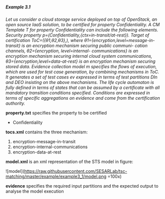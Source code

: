 ##### Example 3.1



_Let us consider a cloud storage service deployed on top of OpenStack, an open source IaaS solution, to be certified for property Confidentiality. A CM Template T for property Confidentiality can include the following elements. Security property p=(Confidentiality,{ctx=in-transit/at-rest}). Target of certification ToC=({θ1,θ2,θ3},<service>), where θ1={encryption,level=message-in-transit} is an encryption mechanism securing public communi- cation channels, θ2={encryption, level=internal- communications} is an encryption mechanism securing internal cloud system communications, θ3={encryption,level=data-at-rest} is an encryption mechanism securing stored data. Evidence collection model m specifies the flows of execution, which are used for test case generation, by combining mechanisms in ToC. It generates a set of test cases ev expressed in terms of test partitions DIn and DEO insisting on the above mechanisms. The life cycle automaton is fully defined in terms of states that can be assumed by a certificate with all mandatory transition conditions specified. Conditions are expressed in terms of specific aggregations on evidence and come from the certification authority._

**property.txt** specifies the property to be certified

* Confidentiality

**tocs.xml** contains the three mechanism:

1. encryption-message-in-transit
2. encryption-internal-communications
3. encryption-data-at-rest

**model.xml** is an xml representation of the STS model in figure:

![model](https://raw.githubusercontent.com/SESARLab/tsc-matching/master/example/example3_1/model.png =100x)


**evidence** specifies the required input partitions and the expected output to analyse the model execution


